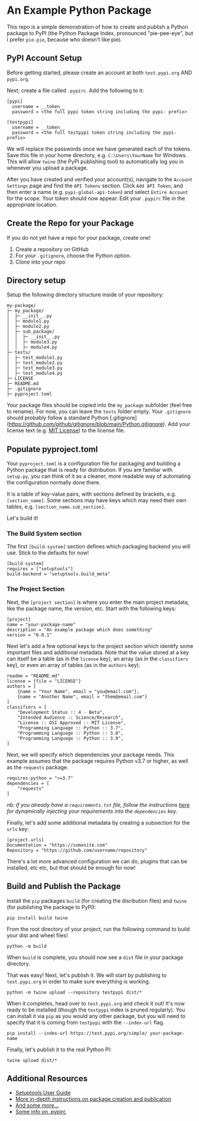 # An Example Python Package

This repo is a simple demonstration of how to create and publish a Python package to PyPI (the Python Package Index, pronounced "pie-pee-eye", but I prefer `pie-pie`, because who doesn't like pie).

## PyPI Account Setup

Before getting started, please create an account at both `test.pypi.org` AND `pypi.org`.

Next, create a file called `.pypirc`. Add the following to it:

```
[pypi]
  username = __token__
  password = <the full pypi token string including the pypi- prefix>

[testpypi]
  username = __token__
  password = <the full testpypi token string including the pypi- prefix>
```

We will replace the passwords once we have generated each of the tokens. Save this file in your home directory, e.g. `C:\Users\YourName` for Windows. This will allow `twine` (the PyPI publishing tool) to automatically log you in whenever you upload a package.

After you have created and verified your account(s), navigate to the `Account Settings` page and find the `API Tokens` section. Click `Add API Token`, and then enter a name (e.g. `pypi-global-api-token`) and select `Entire Account` for the scope. Your token should now appear. Edit your `.pypirc` file in the appropriate location.

## Create the Repo for your Package

If you do not yet have a repo for your package, create one!

1. Create a repository on GitHub
1. For your `.gitignore`, choose the Python option.
1. Clone into your repo

## Directory setup

Setup the following directory structure inside of your repository:

```
my-package/
├─ my_package/
│  ├─ __init__.py
│  ├─ module1.py
│  ├─ module2.py
│  ├─ sub_package/
│  │  ├─ __init__.py
│  │  ├─ module3.py
│  │  ├─ module4.py
├─ tests/
│  ├─ test_module1.py
│  ├─ test_module2.py
│  ├─ test_module3.py
│  ├─ test_module4.py
├─ LICENSE
├─ README.md
├─ .gitignore
├─ pyproject.toml
```

Your package files should be copied into the `my_package` subfolder (feel free to rename). For now, you can leave the `tests` folder empty. Your `.gitignore` should probably follow a standard Python [.gitignore] (https://github.com/github/gitignore/blob/main/Python.gitignore). Add your license text (e.g. [MIT License](https://opensource.org/licenses/MIT)) to the license file.

## Populate pyproject.toml

Your `pyproject.toml` is a configuration file for packaging and building a Python package that is ready for distribution. If you are familiar with `setup.py`, you can think of it as a cleaner, more readable way of automating the configuration normally done there.

It is a table of key-value pairs, with sections defined by brackets, e.g. `[section_name]`. Some sections may have keys which may need their own tables, e.g. `[section_name.sub_section]`.

Let's build it!

### The Build System section

The first `[build-system]` section defines which packaging backend you will use. Stick to the defaults for now!

```
[build-system]
requires = ["setuptools"]
build-backend = "setuptools.build_meta"
```

### The Project Section

Next, the `[project section]` is where you enter the main project metadata, like the package name, the version, etc. Start with the following keys:

```
[project]
name = "your-package-name"
description = "An example package which does something"
version = "0.0.1"
```

Next let's add a few optional keys to the project section which identify some important files and additional metadata. Note that the value stored at a key can itself be a table (as in the `license` key), an array (as in the `classifiers` key), or even an array of tables (as in the `authors` key).

```
readme = "README.md"
license = {file = "LICENSE"}
authors = [
    {name = "Your Name", email = "you@email.com"},
    {name = "Another Name", email = "them@email.com"}
]
classifiers = [
    "Development Status :: 4 - Beta",
    "Intended Audience :: Science/Research",
    "License :: OSI Approved :: MIT License",
    "Programming Language :: Python :: 3.7",
    "Programming Language :: Python :: 3.8",
    "Programming Language :: Python :: 3.9",
]
```

Next, we will specify which dependencies your package needs. This example assumes that the package requires Python v3.7 or higher, as well as the `requests` package.

```
requires-python = ">=3.7"
dependencies = [
    "requests"
]
```

_nb: if you already have a `requirements.txt` file, follow the instructions [here](https://setuptools.pypa.io/en/latest/userguide/pyproject_config.html#dynamic-metadata) for dynamically injecting your requirements into the `dependencies` key._

Finally, let's add some additional metadata by creating a subsection for the `urls` key:

```
[project.urls]
Documentation = "https://somesite.com"
Repository = "https://github.com/username/repository"
```

There's a lot more advanced configuration we can do, plugins that can be installed, etc etc, but that should be enough for now!

## Build and Publish the Package

Install the `pip` packages `build` (for creating the disribution files) and `twine` (for publishing the package to PyPI):

```
pip install build twine
```

From the root directory of your project, run the following command to build your dist and wheel files!

```
python -m build
```

When `build` is complete, you should now see a `dist` file in your package directory.

That was easy! Next, let's publish it. We will start by publishing to `test.pypi.org` in order to make sure everything is working.

```
python -m twine upload --repository testpypi dist/*
```

When it completes, head over to `test.pypi.org` and check it out! It's now ready to be installed (though the `testpypi` index is pruned regularly). You can install it via `pip` as you would any other package, but you will need to specify that it is coming from `testpypi` with the `--index-url` flag.

```
pip install --index-url https://test.pypi.org/simple/ your-package-name
```

Finally, let's publish it to the real Python PI:

```
twine upload dist/*
```

## Additional Resources

- [Setuptools User Guide](https://setuptools.pypa.io/en/latest/userguide/index.html)
- [More in-depth instructions on package creation and publication](https://www.freecodecamp.org/news/how-to-create-and-upload-your-first-python-package-to-pypi/)
- [And some more...](https://realpython.com/pypi-publish-python-package/#create-a-small-python-package)
- [Some info on .pypirc](https://packaging.python.org/en/latest/specifications/pypirc/)
